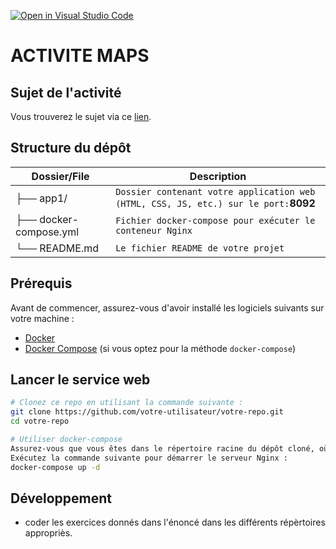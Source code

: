 [![Open in Visual Studio Code](https://classroom.github.com/assets/open-in-vscode-2e0aaae1b6195c2367325f4f02e2d04e9abb55f0b24a779b69b11b9e10269abc.svg)](https://classroom.github.com/online_ide?assignment_repo_id=20854128&assignment_repo_type=AssignmentRepo)
# ACTIVITE MAPS
## Sujet de l'activité
Vous trouverez le sujet via ce [lien](https://docs.google.com/document/d/1_f3wa046GHqpQVQXHYsbJi_vZGt_tLwtoiRUXwrdVQ8/edit?tab=t.0).

## Structure du dépôt

| Dossier/File         | Description                                           |
|------------------------|-------------------------------------------------------|
| ├── app1/              | `Dossier contenant votre application web (HTML, CSS, JS, etc.) sur le port:`**8092** |
| ├── docker-compose.yml |  `Fichier docker-compose pour exécuter le conteneur Nginx` |
| └── README.md          | `Le fichier README de votre projet`                     |


## Prérequis

Avant de commencer, assurez-vous d'avoir installé les logiciels suivants sur votre machine :
- [Docker](https://www.docker.com/get-started)
- [Docker Compose](https://docs.docker.com/compose/install/) (si vous optez pour la méthode `docker-compose`)




## Lancer le service web
```bash
# Clonez ce repo en utilisant la commande suivante :
git clone https://github.com/votre-utilisateur/votre-repo.git
cd votre-repo

# Utiliser docker-compose
Assurez-vous que vous êtes dans le répertoire racine du dépôt cloné, où se trouve le fichier docker-compose.yml.
Exécutez la commande suivante pour démarrer le serveur Nginx :
docker-compose up -d
```

## Développement
- coder les exercices donnés dans l'énoncé dans les différents répèrtoires appropriès.
